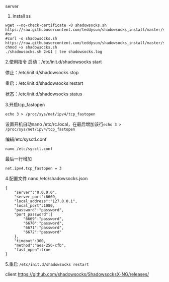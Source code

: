 server
1. install ss
````
wget --no-check-certificate -O shadowsocks.sh https://raw.githubusercontent.com/teddysun/shadowsocks_install/master/shadowsocks.sh
#or
#curl -o shadowsocks.sh https://raw.githubusercontent.com/teddysun/shadowsocks_install/master/shadowsocks.sh
chmod +x shadowsocks.sh
./shadowsocks.sh 2>&1 | tee shadowsocks.log
````

2.使用指令
启动：/etc/init.d/shadowsocks start

停止：/etc/init.d/shadowsocks stop

重启：/etc/init.d/shadowsocks restart

状态：/etc/init.d/shadowsocks status

3.开启tcp_fastopen
```
echo 3 > /proc/sys/net/ipv4/tcp_fastopen
```
设置开机自动nano /etc/rc.local，在最后增加该行```echo 3 > /proc/sys/net/ipv4/tcp_fastopen```

编辑/etc/sysctl.conf
```
nano /etc/sysctl.conf
```
最后一行增加
```
net.ipv4.tcp_fastopen = 3
```
4.配置文件
nano /etc/shadowsocks.json

```
{
    "server":"0.0.0.0",
    "server_port":6669,
    "local_address":"127.0.0.1",
    "local_port":1080,
    "password":"password",
    "port_password":{
        "6669":"password",
        "6670":"password",
        "6671":"password",
        "6672":"password"
    },
    "timeout":300,
    "method":"aes-256-cfb",
    "fast_open":true
}
```
5.重启
```/etc/init.d/shadowsocks restart```


client
https://github.com/shadowsocks/ShadowsocksX-NG/releases/
